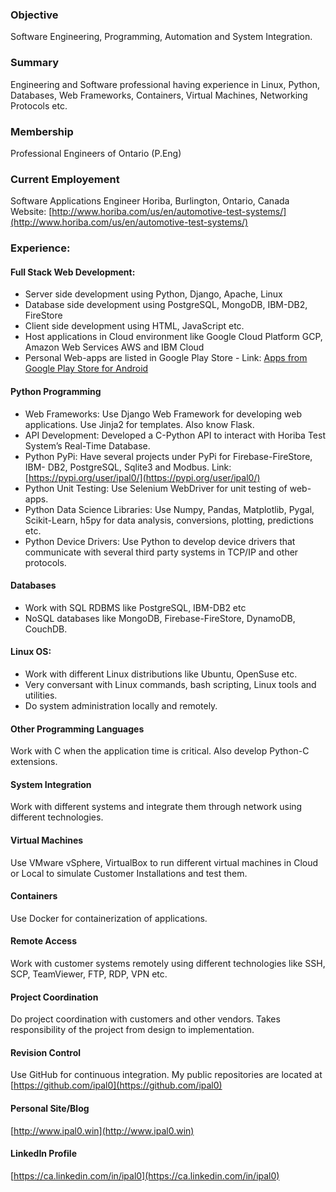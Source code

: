 ### Objective 
Software Engineering, Programming, Automation and System Integration.

### Summary
Engineering and Software professional having experience in Linux, Python, Databases, Web Frameworks, Containers, Virtual Machines, Networking Protocols etc.

### Membership
Professional Engineers of Ontario (P.Eng)

### Current Employement
Software Applications Engineer
Horiba, Burlington, Ontario, Canada
Website: [http://www.horiba.com/us/en/automotive-test-systems/](http://www.horiba.com/us/en/automotive-test-systems/)

### Experience: 

#### Full Stack Web Development:
- Server side development using Python, Django, Apache, Linux
- Database side development using PostgreSQL, MongoDB, IBM-DB2, FireStore
- Client side development using HTML, JavaScript etc.
- Host applications in Cloud environment like Google Cloud Platform GCP, Amazon Web Services AWS and IBM Cloud
- Personal Web-apps are listed in Google Play Store - Link: [Apps from Google Play Store for Android](https://play.google.com/store/search?q=pub%3APal&c=apps)

#### Python Programming
- Web Frameworks: Use Django Web Framework for developing web applications. Use Jinja2 for templates. Also know Flask.
- API Development: Developed a C-Python API to interact with Horiba Test System’s Real-Time Database.
- Python PyPi: Have several projects under PyPi for Firebase-FireStore, IBM- DB2, PostgreSQL, Sqlite3 and Modbus. Link: [https://pypi.org/user/ipal0/](https://pypi.org/user/ipal0/)
- Python Unit Testing: Use Selenium WebDriver for unit testing of web- apps.
- Python Data Science Libraries: Use Numpy, Pandas, Matplotlib, Pygal, Scikit-Learn, h5py for data analysis, conversions, plotting, predictions etc.
- Python Device Drivers: Use Python to develop device drivers that communicate with several third party systems in TCP/IP and other protocols.

#### Databases 
- Work with SQL RDBMS like PostgreSQL, IBM-DB2 etc
- NoSQL databases like MongoDB, Firebase-FireStore, DynamoDB, CouchDB.

#### Linux OS:
- Work with different Linux distributions like Ubuntu, OpenSuse etc.
- Very conversant with Linux commands, bash scripting, Linux tools and utilities.
- Do system administration locally and remotely.

#### Other Programming Languages
Work with C when the application time is critical. Also develop Python-C extensions.

#### System Integration 
Work with different systems and integrate them through network using different technologies.

#### Virtual Machines 
Use VMware vSphere, VirtualBox to run different virtual machines in Cloud or Local to simulate Customer Installations and test them.

#### Containers
Use Docker for containerization of applications.

#### Remote Access
Work with customer systems remotely using different technologies like SSH, SCP, TeamViewer, FTP, RDP, VPN etc.

#### Project Coordination
Do project coordination with customers and other vendors. Takes responsibility of the project from design to implementation.

#### Revision Control
Use GitHub for continuous integration. My public repositories are located at [https://github.com/ipal0](https://github.com/ipal0) 

#### Personal Site/Blog
[http://www.ipal0.win](http://www.ipal0.win)

#### LinkedIn Profile
[https://ca.linkedin.com/in/ipal0](https://ca.linkedin.com/in/ipal0)
